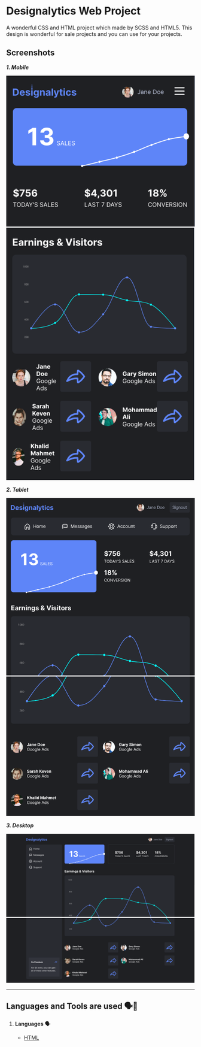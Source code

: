 # Designalytics Web Project

A wonderful CSS and HTML project which made by SCSS and HTML5. This design is wonderful for sale projects
and you can use for your projects.



## Screenshots

***1. Mobile***

![Mobile Screenshot](./screenshots/mobile.png)
![Mobile Screenshot](./screenshots/mobile-1.png)

***2. Tablet***

![Tablet Screenshot](./screenshots/tablet.png)
![Tablet Screenshot](./screenshots/tablet-1.png)

***3. Desktop***

![Desktop Screenshot](./screenshots/desktop.png)
![Desktop Screenshot](./screenshots/desktop-1.png)


------


## Languages and Tools are used 🗣️🔧

1. **Languages** 🗣️

    + [HTML](https://github.com/topics/html)
